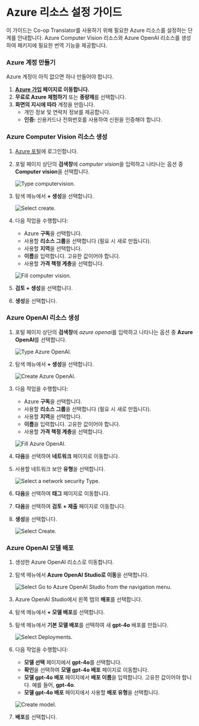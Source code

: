 # Azure 리소스 설정 가이드

이 가이드는 Co-op Translator를 사용하기 위해 필요한 Azure 리소스를 설정하는 단계를 안내합니다. Azure Computer Vision 리소스와 Azure OpenAI 리소스를 생성하여 패키지에 필요한 번역 기능을 제공합니다.

### Azure 계정 만들기

Azure 계정이 아직 없으면 하나 만들어야 합니다.

1. **[Azure 가입](https://azure.microsoft.com/free/) 페이지로 이동합니다.**
2. **무료로 Azure 체험하기** 또는 **종량제**를 선택합니다.
3. **화면의 지시에 따라** 계정을 만듭니다.
   - 개인 정보 및 연락처 정보를 제공합니다.
   - **인증:** 신용카드나 전화번호를 사용하여 신원을 인증해야 합니다.

### Azure Computer Vision 리소스 생성

1. [Azure 포털](https://portal.azure.com/)에 로그인합니다.

1. 포털 페이지 상단의 **검색창**에 *computer vision*을 입력하고 나타나는 옵션 중 **Computer vision**을 선택합니다.

    ![Type computervision.](../imgs/type-computervision.png)

1. 탐색 메뉴에서 **+ 생성**을 선택합니다.

    ![Select create.](../imgs/create-computervision.png)

1. 다음 작업을 수행합니다:

    - Azure **구독**을 선택합니다.
    - 사용할 **리소스 그룹**을 선택합니다 (필요 시 새로 만듭니다).
    - 사용할 **지역**을 선택합니다.
    - **이름**을 입력합니다. 고유한 값이어야 합니다.
    - 사용할 **가격 책정 계층**을 선택합니다.

    ![Fill computer vision.](../imgs/fill-computervision.png)

1. **검토 + 생성**을 선택합니다.

1. **생성**을 선택합니다.

### Azure OpenAI 리소스 생성

1. 포털 페이지 상단의 **검색창**에 *azure openai*를 입력하고 나타나는 옵션 중 **Azure OpenAI**를 선택합니다.

    ![Type Azure OpenAI.](../imgs/type-azure-openai.png)

1. 탐색 메뉴에서 **+ 생성**을 선택합니다.

    ![Create Azure OpenAI.](../imgs/create-azure-openai.png)

1. 다음 작업을 수행합니다:

    - Azure **구독**을 선택합니다.
    - 사용할 **리소스 그룹**을 선택합니다 (필요 시 새로 만듭니다).
    - 사용할 **지역**을 선택합니다.
    - **이름**을 입력합니다. 고유한 값이어야 합니다.
    - 사용할 **가격 책정 계층**을 선택합니다.

    ![Fill Azure OpenAI.](../imgs/fill-azureopenai.png)

1. **다음**을 선택하여 **네트워크** 페이지로 이동합니다.

1. 사용할 네트워크 보안 **유형**을 선택합니다.

    ![Select a network security Type.](../imgs/select-azureopenai-security-type.png)

1. **다음**을 선택하여 **태그** 페이지로 이동합니다.

1. **다음**을 선택하여 **검토 + 제출** 페이지로 이동합니다.

1. **생성**을 선택합니다.

    ![Select Create.](../imgs/create-azure-openai-complete.png)

### Azure OpenAI 모델 배포

1. 생성한 Azure OpenAI 리소스로 이동합니다.

1. 탐색 메뉴에서 **Azure OpenAI Studio로 이동**을 선택합니다.

    ![Select Go to Azure OpenAI Studio from the navigation menu.](../imgs/go-to-azureopenai-studio.png)

1. Azure OpenAI Studio에서 왼쪽 탭의 **배포**를 선택합니다.
1. 탐색 메뉴에서 **+ 모델 배포**를 선택합니다.
1. 탐색 메뉴에서 **기본 모델 배포**를 선택하여 새 **gpt-4o** 배포를 만듭니다.

    ![Select Deployments.](../imgs/deploy-aoai.png)

1. 다음 작업을 수행합니다:

    - **모델 선택** 페이지에서 **gpt-4o**를 선택합니다.
    - **확인**을 선택하여 **모델 gpt-4o 배포** 페이지로 이동합니다.
    - **모델 gpt-4o 배포** 페이지에서 **배포 이름**을 입력합니다. 고유한 값이어야 합니다. 예를 들어, **gpt-4o**.
    - **모델 gpt-4o 배포** 페이지에서 사용할 **배포 유형**을 선택합니다.

    ![Create model.](../imgs/create-4o.png)

1. **배포**를 선택합니다.
